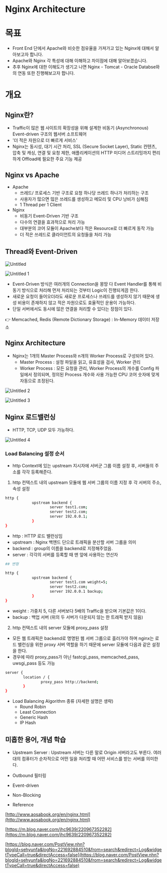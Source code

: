 # Nginx Architecture

# 목표

- Front End 단에서 Apache와 비슷한 점유율을 가져가고 있는 Nginx에 대해서 알아보고자 합니다.
- Apache와 Nginx 각 특성에 대해 이해하고 차이점에 대해 알아보겠습니다.
- 추후 Nginx에 대한 이해도가 생기고 나면 Nginx - Tomcat - Oracle Databse와의 연동 또한 진행해보고자 합니다.

# 개요

## Nginx란?

- Traffic이 많은 웹 사이트의 확장성을 위해 설계한 비동기 (Asynchronous) Event-driven 구조의 웹서버 소프트웨어
- '더 적은 자원으로 더 빠르게 서비스'
- Nginx는 동시성, 대기 시간 처리, SSL (Secure Socket Layer), Static 컨텐츠, 압축 및 캐싱, 연결 및 요청 제한, 애플리케이션의 HTTP 미디어 스트리밍까지 편리하게 Offload에 필요한 주요 기능 제공

## Nginx vs Apache

- Apache
    - 쓰레드/ 프로세스 기반 구조로 요청 하나당 쓰레드 하나가 처리하는 구조
    - 사용자가 많으면 많은 쓰레드를 생성하고 메모리 및 CPU 낭비가 심해짐
    - 1 Thread per 1 Client
- Nginx
    - 비동기 Event-Driven 기반 구조
    - 다수의 연결을 효과적으로 처리 가능
    - 대부분의 코어 모듈이 Apache보다 적은 Resource로 더 빠르게 동작 가능
    - 더 적은 쓰레드로 클라이언트의 요청들을 처리 가능

## Thread와 Event-Driven

![Untitled](https://user-images.githubusercontent.com/67780144/95018026-cdf2c580-0697-11eb-88da-03a98ddc0000.png)

![Untitled 1](https://user-images.githubusercontent.com/67780144/95018028-cf23f280-0697-11eb-81b2-7893a9dd1fc6.png)

- Event-Driven 방식은 여러개의 Connection을 몽땅 다 Event Handler를 통해 비동기 방식으로 처리해 먼저 처리되는 것부터 Logic이 진행되게끔 한다.
- 새로운 요청이 들어오더라도 새로운 프로세스나 쓰레드를 생성하지 않기 때문에 생성 비용이 존재하지 않고 적은 자원으로도 효율적인 운용이 가능하다.
- 단일 서버에서도 동시에 많은 연결을 처리할 수 있다는 장점이 있다.

👉 Memcached, Redis (Remote Dictionary Storage) : In-Memory 데이터 저장소

## Nginx Architecture

- Nginx는 1개의 Master Process와 n개의 Worker Process로 구성되어 있다.
    - Master Process : 설정 파일을 읽고, 유효성을 검사, Worker 관리
    - Worker Process : 모든 요청을 관리, Worker Process의 개수를 Config 파일에서 정의되며, 정의된 Process 개수와 사용 가능한 CPU 코어 숫자에 맞게 자동으로 조정된다.

![Untitled 2](https://user-images.githubusercontent.com/67780144/95018029-cfbc8900-0697-11eb-968b-b502b9a2bb40.png)

![Untitled 3](https://user-images.githubusercontent.com/67780144/95018031-d0551f80-0697-11eb-84e3-046c80546cfd.png)

## Nginx 로드밸런싱

- HTTP, TCP, UDP 모두 가능하다.

![Untitled 4](https://user-images.githubusercontent.com/67780144/95018032-d0edb600-0697-11eb-96de-069b5112ed78.png)



### Load Balancing 설정 순서

- http Context에 있는 upstream 지시자에 서버군 그룹 이름 설정 후, 서버들의 주소를 각각 등록해준다.

1. http 컨텍스트 내의 upstream 모듈에 웹 서버 그룹의 이름 지정 후 각 서버의 주소, 속성 설정

```bash
http {
			upstream backend {
					server test1.com;
					server test2.com;
					server 192.0.0.1;
			}
}
```

- http : HTTP 로드 밸런싱임
- upstream : Nginx 백엔드 단으로 트래픽을 분산할 서버 그룹을 의미
- backend : group의 이름을 backend로 지정해주었음.
- server : 각각의 서버를 등록할 때 맨 앞에 사용하는 연산자

```bash
## 변형

http {
			upstream backend {
					server test1.com weight=5;
					server test2.com;
					server 192.0.0.1 backup;
			}
}
```

- weight : 가중치 5, 다른 서버보다 5배의 Traffic을 받으며 기본값은 1이다.
- backup : 백업 서버 (위의 두 서버가 다운되지 않는 한 트래픽 받지 않음)

2. http 컨텍스트 내의 server 모듈에 proxy_pass 설정

- 모든 웹 트래픽은 backend로 명명된 웹 서버 그룹으로 흘러가야 하며 nginx는 로드 밸런싱을 위한 proxy 서버 역할을 하기 때문에 server 모듈에 다음과 같은 설정을 한다.
- 경우에 따라 proxy_pass가 아닌 fastcgi_pass, memcached_pass, uwsgi_pass 등도 가능

```bash
server {
		location / {
				proxy_pass http://backend;
		}
}
```

- Load Balancing Algorithm 종류 (자세한 설명은 생략)
    - Round Robin
    - Least Connection
    - Generic Hash
    - IP Hash

## 미흡한 용어, 개념 학습

- Upstream Server : Upstream 서버는 다른 말로 Origin 서버라고도 부른다. 여러대의 컴퓨터가 순차적으로 어떤 일을 처리할 때 어떤 서비스를 받는 서버를 의미한다.
- Outbound 필터링
- Event-driven
- Non-Blocking

- Reference

[http://www.aosabook.org/en/nginx.html](http://www.aosabook.org/en/nginx.html)

[https://m.blog.naver.com/jhc9639/220967352282](https://m.blog.naver.com/jhc9639/220967352282)

[https://blog.naver.com/PostView.nhn?blogId=sehyunfa&logNo=221692884510&from=search&redirect=Log&widgetTypeCall=true&directAccess=false](https://blog.naver.com/PostView.nhn?blogId=sehyunfa&logNo=221692884510&from=search&redirect=Log&widgetTypeCall=true&directAccess=false)
